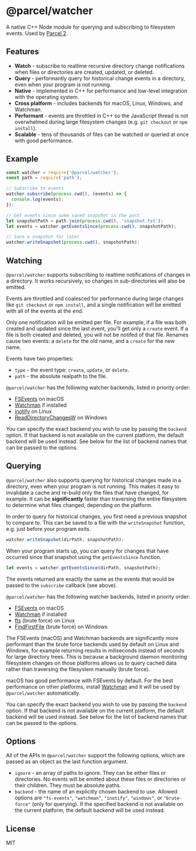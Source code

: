 # @parcel/watcher

A native C++ Node module for querying and subscribing to filesystem events. Used by [Parcel 2](https://github.com/parcel-bundler/parcel).

## Features

* **Watch** - subscribe to realtime recursive directory change notifications when files or directories are created, updated, or deleted.
* **Query** - performantly query for historical change events in a directory, even when your program is not running.
* **Native** - implemented in C++ for performance and low-level integration with the operating system.
* **Cross platform** - includes backends for macOS, Linux, Windows, and Watchman.
* **Performant** - events are throttled in C++ so the JavaScript thread is not overwhelmed during large filesystem changes (e.g. `git checkout` or `npm install`).
* **Scalable** - tens of thousands of files can be watched or queried at once with good performance.

## Example

```javascript
const watcher = require('@parcel/watcher');
const path = require('path');

// Subscribe to events
watcher.subscribe(process.cwd(), (events) => {
  console.log(events);
});

// Get events since some saved snapshot in the past
let snapshotPath = path.join(process.cwd(), 'snapshot.txt');
let events = watcher.getEventsSince(process.cwd(), snapshotPath);

// Save a snapshot for later
watcher.writeSnapshot(process.cwd(), snapshotPath);
```

## Watching

`@parcel/watcher` supports subscribing to realtime notifications of changes in a directory. It works recursively, so changes in sub-directories will also be emitted.

Events are throttled and coalesced for performance during large changes like `git checkout` or `npm install`, and a single notification will be emitted with all of the events at the end.

Only one notification will be emitted per file. For example, if a file was both created and updated since the last event, you'll get only a `create` event. If a file is both created and deleted, you will not be notifed of that file. Renames cause two events: a `delete` for the old name, and a `create` for the new name.

Events have two properties:

* `type` - the event type: `create`, `update`, or `delete`.
* `path` - the absolute realpath to the file.

`@parcel/watcher` has the following watcher backends, listed in priority order:

* [FSEvents](https://developer.apple.com/documentation/coreservices/file_system_events) on macOS
* [Watchman](https://facebook.github.io/watchman/) if installed
* [inotify](http://man7.org/linux/man-pages/man7/inotify.7.html) on Linux
* [ReadDirectoryChangesW](https://msdn.microsoft.com/en-us/library/windows/desktop/aa365465%28v%3Dvs.85%29.aspx) on Windows

You can specify the exact backend you wish to use by passing the `backend` option. If that backend is not available on the current platform, the default backend will be used instead. See below for the list of backend names that can be passed to the options.

## Querying

`@parcel/watcher` also supports querying for historical changes made in a directory, even when your program is not running. This makes it easy to invalidate a cache and re-build only the files that have changed, for example. It can be **significantly** faster than traversing the entire filesystem to determine what files changed, depending on the platform.

In order to query for historical changes, you first need a previous snapshot to compare to. This can be saved to a file with the `writeSnapshot` function, e.g. just before your program exits.

```javascript
watcher.writeSnapshot(dirPath, snapshotPath);
```

When your program starts up, you can query for changes that have occurred since that snapshot using the `getEventsSince` function.

```javascript
let events = watcher.getEventsSince(dirPath, snapshotPath);
```

The events returned are exactly the same as the events that would be passed to the `subscribe` callback (see above).

`@parcel/watcher` has the following watcher backends, listed in priority order:

* [FSEvents](https://developer.apple.com/documentation/coreservices/file_system_events) on macOS
* [Watchman](https://facebook.github.io/watchman/) if installed
* [fts](http://man7.org/linux/man-pages/man3/fts.3.html) (brute force) on Linux
* [FindFirstFile](https://docs.microsoft.com/en-us/windows/desktop/api/fileapi/nf-fileapi-findfirstfilea) (brute force) on Windows

The FSEvents (macOS) and Watchman backends are significantly more performant than the brute force backends used by default on Linux and Windows, for example returning results in miliseconds instead of seconds for large directory trees. This is because a background daemon monitoring filesystem changes on those platforms allows us to query cached data rather than traversing the filesystem manually (brute force). 

macOS has good performance with FSEvents by default. For the best performance on other platforms, install [Watchman](https://facebook.github.io/watchman/) and it will be used by `@parcel/watcher` automatically.

You can specify the exact backend you wish to use by passing the `backend` option. If that backend is not available on the current platform, the default backend will be used instead. See below for the list of backend names that can be passed to the options.

## Options

All of the APIs in `@parcel/watcher` support the following options, which are passed as an object as the last function argument.

* `ignore` - an array of paths to ignore. They can be either files or directories. No events will be emitted about these files or directories or their children. They must be absolute paths.
* `backend` - the name of an explicitly chosen backend to use. Allowed options are `"fs-events"`, `"watchman"`, `"inotify"`, `"windows"`, or `"brute-force"` (only for querying). If the specified backend is not available on the current platform, the default backend will be used instead.

## License

MIT
